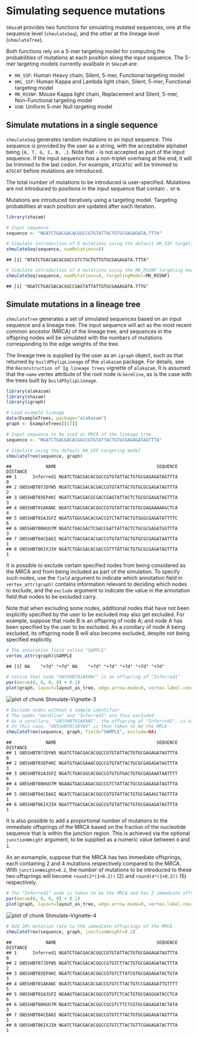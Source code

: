 # Simulating sequence mutations

`SHazaM` provides two functions for simulating mutated sequences, one at the sequence
level (`shmulateSeq`), and the other at the lineage level (`shmulateTree`). 

Both functions rely on a 5-mer targeting model for computing the probabilities of mutations at each position along the input sequence. The 5-mer targeting models currently availbale in `SHazaM` are:

* `HH_S5F`: Human Heavy chain, Silent, 5-mer, Functional targeting model
* `HKL_S5F`: Human Kappa and Lambda light chain, Silent, 5-mer, Functional targeting model
* `MK_RS5NF`: Mouse Kappa light chain, Replacement and Silent, 5-mer, Non-Functional targeting model
* `U5N`: Uniform 5-mer Null targeting model

## Simulate mutations in a single sequence

`shmulateSeq` generates random mutations in an input sequence. This sequence is provided by the user as a string, with the acceptable alphabet being `{A, T, G, C, N, .}`. Note that `-` is not accepted as part of the input sequence. If the input sequence has a non-triplet overhang at the end, it will be trimmed to the last codon. For example, `ATGCATGC` will be trimmed to `ATGCAT` before mutations are introduced.

The total number of mutations to be introduced is user-specified. Mutations are not introduced to positions in the input sequence that contain `.` or `N`. 

Mutations are introduced iteratively using a targeting model. Targeting probabilities at each position are updated after each iteration. 


```r
library(shazam)

# Input sequence
sequence <- "NGATCTGACGACACGGCCGTGTATTACTGTGCGAGAGATA.TTTA"

# Simulate introduction of 6 mutations using the default HH_S5F targeting model
shmulateSeq(sequence, numMutations=6)
```

```
## [1] "NTATCTGACGACACGGCCGTCTGCTGTTGTGCGAGAGATA.TTTA"
```

```r
# Simulate introduction of 4 mutations using the MK_RS5NF targeting model
shmulateSeq(sequence, numMutations=4, targetingModel=MK_RS5NF)
```

```
## [1] "NGATCTGACGACACGGCCGAGTATTATTGTGCGAAAGATA.TTTG"
```

## Simulate mutations in a lineage tree

`shmulateTree` generates a set of simulated sequences based on an input sequence and a lineage tree. The input sequence will act as the most recent common ancestor (MRCA) of the lineage tree, and sequences in the offspring nodes will be simulated with the numbers of mutations corresponding to the edge weights of the tree.

The lineage tree is supplied by the user as an `igraph` object, such as that returned by `buildPhylipLineage` of the `alakazam` package. For details, see the `Reconstruction of Ig lineage trees` vignette of `alakazam`. It is assumed that the `name` vertex attribute of the root node is `Germline`, as is the case with the trees built by `buildPhylipLineage`. 


```r
library(alakazam)
library(shazam)
library(igraph)

# Load example lineage
data(ExampleTrees, package="alakazam")
graph <- ExampleTrees[[17]]

# Input sequence to be used as MRCA of the lineage tree
sequence <- "NGATCTGACGACACGGCCGTGTATTACTGTGCGAGAGATAGTTTA"

# Simulate using the default HH_S5F targeting model
shmulateTree(sequence, graph)
```

```
##             NAME                                      SEQUENCE DISTANCE
## 1      Inferred1 NGATCTGACGACACGGCCGTGTATTACTGTGCGAGAGATAGTTTA        0
## 2 GN5SHBT07JDYW5 NGATCTGACGACACGACCGTGTATTACTGTGCGCGAGATAGTTTA        2
## 3 GN5SHBT03EP4KC NGATCTGACGACGCGACCGAGTATTACTCTGCGCGAGATAGTTTA        3
## 4 GN5SHBT01AKANC NGATCTGACGACACGGCCGTGTATTACTGTGCGAGAAAAAGCTCA        4
## 5 GN5SHBT01A3SFZ NGATGTGGCGACACGACCGTCTATTACTGTGGGCGAGATATTTTC        6
## 6 GN5SHBT08HUU7M NGATCTGACGACTCGACCGATTATTACTCTGCGCGAGATGGTTTA        3
## 7 GN5SHBT04CEA6I NGATCTGACGACACGACCGTGTATTACTGTGCGCGAGATAATTTA        1
## 8 GN5SHBT06IXJIH NGATCTGACGACACGACCGTTTATTACTGTGCGCGAGATAGTTTA        1
```

It is possible to exclude certain specified nodes from being considered as the MRCA and from being included as part of the simulation. To specify such nodes, use the `field` argument to indicate which annotation field in `vertex_attr(graph)` contains information relevant to deciding which nodes to exclude, and the `exclude` argument to indicate the value in the annotation field that nodes to be excluded carry. 

Note that when excluding some nodes, additional nodes that have not been explicitly specified by the user to be excluded may also get excluded. For example, suppose that node B is an offspring of node A; and node A has been specified by the user to be excluded. As a corollary of node A being excluded, its offspring node B will also become excluded, despite not being specified explicitly.


```r
# The annotation field called "SAMPLE"
vertex_attr(graph)$SAMPLE
```

```
## [1] NA    "+7d" "+7d" NA    "+7d" "+7d" "+7d" "+7d" "+7d"
```

```r
# notice that node "GN5SHBT01AKANC" is an offspring of "Inferred1"
par(mar=c(0, 0, 0, 0) + 0.1)
plot(graph, layout=layout_as_tree, edge.arrow.mode=0, vertex.label.cex=0.75)
```

![plot of chunk Shmulate-Vignette-3](figure/Shmulate-Vignette-3-1.png)

```r
# Exclude nodes without a sample identifier
# The nodes "Germline" and "Inferred1" are thus excluded
# As a corollary, "GN5SHBT01AKANC", the offspring of "Inferred1", is also excluded
# In this case, "GN5SHBT07JDYW5" is then taken to be the MRCA
shmulateTree(sequence, graph, field="SAMPLE", exclude=NA)
```

```
##             NAME                                      SEQUENCE DISTANCE
## 1 GN5SHBT07JDYW5 NGATCTGACGACACGGCCGTGTATTACTGTGCGAGAGATAGTTTA        0
## 2 GN5SHBT03EP4KC NGATGTGACGAAACGGCCGTGTATTACTGCGCGAGAGATAGTTTA        3
## 3 GN5SHBT01A3SFZ NGATCTGACGGCACGGCCGTGTGTGACTGTGCGAGAAATAATTTT        6
## 4 GN5SHBT08HUU7M NGAAGTGACGAGACGGCCGTCTATTACTGCGCGAGAGATAGTTTA        3
## 5 GN5SHBT04CEA6I NGATCTGACGACACGGCCGTGTATTACTGTGCGAGAGCTAGTTTA        1
## 6 GN5SHBT06IXJIH NGATTTGACGACACGGCCGTGTATTACTGTGCGAGAGATAGTTTA        1
```

It is also possible to add a proportional number of mutations to the immediate offsprings of the MRCA based on the fraction of the nucleotide sequence that is within the junction region. This is achieved via the optional `junctionWeight` argument, to be supplied as a numeric value between `0` and `1`. 

As an exmample, suppose that the MRCA has two immediate offsprings, each containing 2 and 4 mutations respectively compared to the MRCA. With `junctionWeight=0.2`, the number of mutations to be introduced to these two offsprings will become `round(2*(1+0.2))` (2) and `round(4*(1+0.2))` (5) respectively.


```r
# The "Inferred1" node is taken to be the MRCA and has 2 immediate offsprings
par(mar=c(0, 0, 0, 0) + 0.1)
plot(graph, layout=layout_as_tree, edge.arrow.mode=0, vertex.label.cex=0.75)
```

![plot of chunk Shmulate-Vignette-4](figure/Shmulate-Vignette-4-1.png)

```r
# Add 20% mutation rate to the immediate offsprings of the MRCA
shmulateTree(sequence, graph, junctionWeight=0.2)
```

```
##             NAME                                      SEQUENCE DISTANCE
## 1      Inferred1 NGATCTGACGACACGGCCGTGTATTACTGTGCGAGAGATAGTTTA        0
## 2 GN5SHBT07JDYW5 NGATCTGACGACACGGCCGTGTCTTACTGTGCGAGAGATACTTTA        2
## 3 GN5SHBT03EP4KC NGATCTGACGACACGGCCGTGTCTTATCGTGCGAGAGATACTGTA        3
## 4 GN5SHBT01AKANC NGATCTGACGACACGACCGTGTCTTACTGTCCGAGAGATTGTTTT        5
## 5 GN5SHBT01A3SFZ NGAAGTGACGACACGGCCGTGTCTCACTGTGCGAGGGATACCTCA        6
## 6 GN5SHBT08HUU7M NGATCTGACGACACGGCCGCGTCTTCTCGTGCGAGAGATACTATA        3
## 7 GN5SHBT04CEA6I NGATCTGACGACACGGCCGTGTCTTACTGTGCGAGAGATAGTTTA        1
## 8 GN5SHBT06IXJIH NGATCTGACGACACGGCCGTGTCTTACTGTTCGAGAGATACTTTA        1
```

